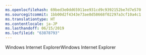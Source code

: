 ```yaml
---
ms.openlocfilehash: 69bed3e0dd65911ee931cd9c9392152be7d7e570
ms.sourcegitcommit: 1bb00d2f4343e73ae8d58668f02297a3cf10a4c1
ms.translationtype: HT
ms.contentlocale: ja-JP
ms.lasthandoff: 06/15/2019
ms.locfileid: "63878793"
---
```

<span data-ttu-id="a1485-101">Windows Internet Explorer</span><span class="sxs-lookup"><span data-stu-id="a1485-101">Windows Internet Explorer</span></span>